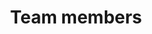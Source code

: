 ---
title: Team members
cms_exclude: true

# View.
#   1 = List
#   2 = Compact
#   3 = Card
#   5 = Showcase


# Page type - we want a landing page (such as a homepage)
type: landing

# Your landing page sections - add as many different content blocks as you like
sections:
  - block: markdown
    id: section-1
    content:
      title: Principal Investigator
      subtitle: Alberto Maspero
      text: 
  - block: markdown
    id: section-2
    content:
      title: Postdocs
      subtitle: A subtitle
      text: Add your Section 2 content here...

    design:
      # Choose how many columns the section has. Valid values: '1' or '2'.
      columns: '1'
      # Choose your content listing view - here we use the `showcase` view
      view: showcase
      # For the Showcase view, do you want to flip alternate rows?
      flip_alt_rows: true
---